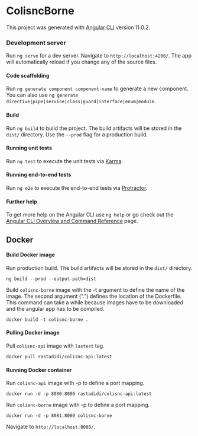 # ColisncBorne
This project was generated with [Angular CLI](https://github.com/angular/angular-cli) version 11.0.2.

### Development server
Run `ng serve` for a dev server. Navigate to `http://localhost:4200/`. The app will automatically reload if you change any of the source files.

#### Code scaffolding
Run `ng generate component component-name` to generate a new component. You can also use `ng generate directive|pipe|service|class|guard|interface|enum|module`.

#### Build
Run `ng build` to build the project. The build artifacts will be stored in the `dist/` directory. Use the `--prod` flag for a production build.

#### Running unit tests
Run `ng test` to execute the unit tests via [Karma](https://karma-runner.github.io).

#### Running end-to-end tests
Run `ng e2e` to execute the end-to-end tests via [Protractor](http://www.protractortest.org/).

#### Further help
To get more help on the Angular CLI use `ng help` or go check out the [Angular CLI Overview and Command Reference](https://angular.io/cli) page.

## Docker

#### Build Docker image
Run production build. The build artifacts will be stored in the `dist/` directory.
```
ng build --prod --output-path=dist
``` 

Build `colisnc-borne` image with the -t argument to define the name of the image. 
The second argument (".") defines the location of the Dockerfile. 
This command can take a while because images have to be downloaded and the angular app has to be compiled.
```
docker build -t colisnc-borne .
```
#### Pulling Docker image
Pull `colisnc-api` image with `lastest` tag.
```
docker pull rastadidi/colisnc-api:latest
``` 

#### Running Docker container
Run `colisnc-api` image with -p to define a port mapping.
```
docker run -d -p 8080:8080 rastadidi/colisnc-api:latest
```

Run `colisnc-borne` image with -p to define a port mapping.
```
docker run -d -p 8081:8080 colisnc-borne
```

Navigate to `http://localhost:8080/`.
